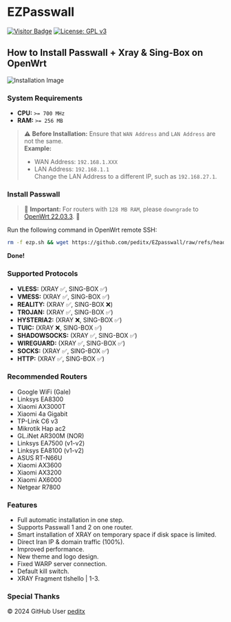 # EZPasswall
[![Visitor Badge](https://img.shields.io/badge/Chat%20on-Telegram-blue.svg)](https://t.me/peditx) [![License: GPL v3](https://img.shields.io/badge/License-GPLv3-blue.svg)](https://www.gnu.org/licenses/gpl-3.0)

## How to Install Passwall + Xray & Sing-Box on OpenWrt

![Installation Image](https://github.com/peditx/iranIPS/blob/ffce5c185aecd61f1d92d100593ceecb2b905235/.files/lowspc/main/photo_2024-10-27_20-03-44.jpg?raw=true)

### System Requirements

- **CPU:** `>= 700 MHz`
- **RAM:** `>= 256 MB`

> ⚠ **Before Installation:** Ensure that `WAN Address` and `LAN Address` are not the same.  
> **Example:** 
> - WAN Address: `192.168.1.XXX`
> - LAN Address: `192.168.1.1`  
> Change the LAN Address to a different IP, such as `192.168.27.1`.

### Install Passwall

> 🔴 **Important:** For routers with `128 MB RAM`, please `downgrade` to [OpenWrt 22.03.3](https://archive.openwrt.org/releases/22.03.3/targets/). 🔴

Run the following command in OpenWrt remote SSH:

```bash
rm -f ezp.sh && wget https://github.com/peditx/EZpasswall/raw/refs/heads/main/ezp.sh && chmod 777 ezp.sh && sh ezp.sh
```
**Done!**

### Supported Protocols

- **VLESS:** (XRAY ✅, SING-BOX ✅)
- **VMESS:** (XRAY ✅, SING-BOX ✅)
- **REALITY:** (XRAY ✅, SING-BOX ❌)
- **TROJAN:** (XRAY ✅, SING-BOX ✅)
- **HYSTERIA2:** (XRAY ❌, SING-BOX ✅)
- **TUIC:** (XRAY ❌, SING-BOX ✅)
- **SHADOWSOCKS:** (XRAY ✅, SING-BOX ✅)
- **WIREGUARD:** (XRAY ✅, SING-BOX ✅)
- **SOCKS:** (XRAY ✅, SING-BOX ✅)
- **HTTP:** (XRAY ✅, SING-BOX ✅)

### Recommended Routers

- Google WiFi (Gale)
- Linksys EA8300
- Xiaomi AX3000T
- Xiaomi 4a Gigabit
- TP-Link C6 v3
- Mikrotik Hap ac2
- GL.iNet AR300M (NOR)
- Linksys EA7500 (v1-v2)
- Linksys EA8100 (v1-v2)
- ASUS RT-N66U
- Xiaomi AX3600
- Xiaomi AX3200
- Xiaomi AX6000
- Netgear R7800

### Features

- Full automatic installation in one step.
- Supports Passwall 1 and 2 on one router.
- Smart installation of XRAY on temporary space if disk space is limited.
- Direct Iran IP & domain traffic (100%).
- Improved performance.
- New theme and logo design.
- Fixed WARP server connection.
- Default kill switch.
- XRAY Fragment tlshello | 1-3.

### Special Thanks

© 2024 GitHub User [peditx](https://github.com/peditx)
